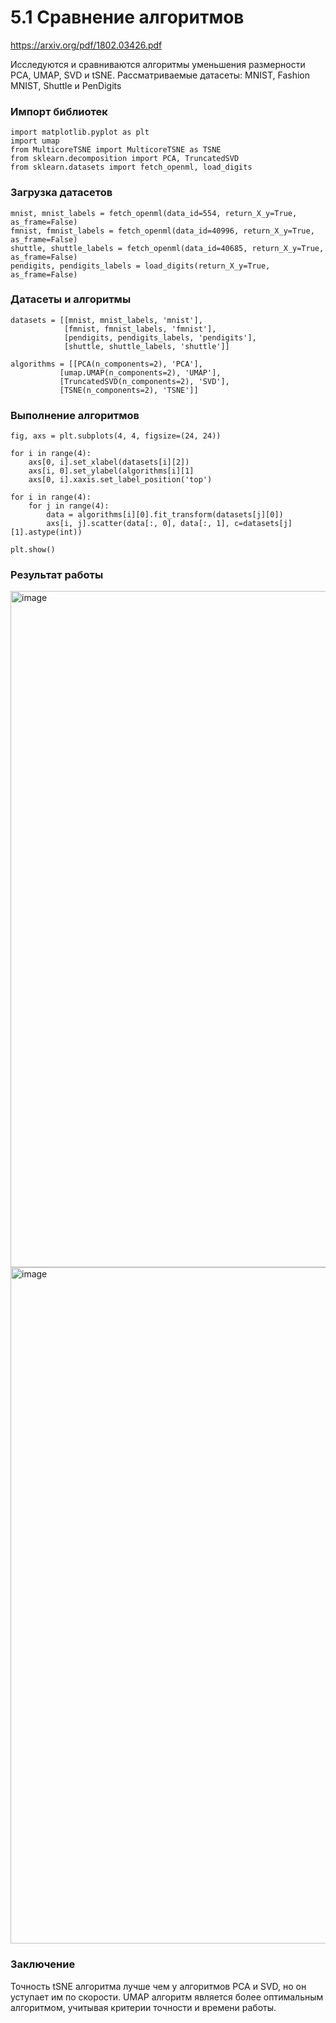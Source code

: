 #  5.1 Сравнение алгоритмов 
https://arxiv.org/pdf/1802.03426.pdf

Исследуются и сравниваются алгоритмы уменьшения размерности PCA, UMAP, SVD и tSNE. 
Рассматриваемые датасеты: MNIST, Fashion MNIST, Shuttle и PenDigits

### Импорт библиотек 
```
import matplotlib.pyplot as plt
import umap
from MulticoreTSNE import MulticoreTSNE as TSNE
from sklearn.decomposition import PCA, TruncatedSVD
from sklearn.datasets import fetch_openml, load_digits
```
### Загрузка датасетов 
```
mnist, mnist_labels = fetch_openml(data_id=554, return_X_y=True, as_frame=False)
fmnist, fmnist_labels = fetch_openml(data_id=40996, return_X_y=True, as_frame=False)
shuttle, shuttle_labels = fetch_openml(data_id=40685, return_X_y=True, as_frame=False)
pendigits, pendigits_labels = load_digits(return_X_y=True, as_frame=False)
```
### Датасеты и алгоритмы  
```
datasets = [[mnist, mnist_labels, 'mnist'],
            [fmnist, fmnist_labels, 'fmnist'],
            [pendigits, pendigits_labels, 'pendigits'],
            [shuttle, shuttle_labels, 'shuttle']]

algorithms = [[PCA(n_components=2), 'PCA'],
           [umap.UMAP(n_components=2), 'UMAP'],
           [TruncatedSVD(n_components=2), 'SVD'],
           [TSNE(n_components=2), 'TSNE']]
```
### Выполнение алгоритмов  
```
fig, axs = plt.subplots(4, 4, figsize=(24, 24))

for i in range(4):
    axs[0, i].set_xlabel(datasets[i][2])
    axs[i, 0].set_ylabel(algorithms[i][1]
    axs[0, i].xaxis.set_label_position('top')

for i in range(4):
    for j in range(4):
        data = algorithms[i][0].fit_transform(datasets[j][0])
        axs[i, j].scatter(data[:, 0], data[:, 1], c=datasets[j][1].astype(int))

plt.show()
```
### Результат работы   
<img width="1082" alt="image" src="https://user-images.githubusercontent.com/71382254/215264377-1284a790-9d42-4d93-824c-9c868bb1b59b.png"><img width="1082" alt="image" src="https://user-images.githubusercontent.com/71382254/215264425-aa2cf277-58b0-4798-9c67-aa225fca03c3.png">


### Заключение
Точность tSNE алгоритма лучше чем у алгоритмов PCA и SVD, но он уступает им по скорости. UMAP алгоритм является более оптимальным алгоритмом, учитывая критерии точности и времени работы.

